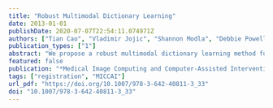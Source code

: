```yaml
---
title: "Robust Multimodal Dictionary Learning"
date: 2013-01-01
publishDate: 2020-07-07T22:54:11.074971Z
authors: ["Tian Cao", "Vladimir Jojic", "Shannon Modla", "Debbie Powell", "Kirk Czymmek", "Marc Niethammer"]
publication_types: ["1"]
abstract: "We propose a robust multimodal dictionary learning method for multimodal images. Joint dictionary learning for both modalities may be impaired by lack of correspondence between image modalities in training data, for example due to areas of low quality in one of the modalities. Dictionaries learned with such non-corresponding data will induce uncertainty about image representation. In this paper, we propose a probabilistic model that accounts for image areas that are poorly corresponding between the image modalities. We cast the problem of learning a dictionary in presence of problematic image patches as a likelihood maximization problem and solve it with a variant of the EM algorithm. Our algorithm iterates identification of poorly corresponding patches and refinements of the dictionary. We tested our method on synthetic and real data. We show improvements in image prediction quality and alignment accuracy when using the method for multimodal image registration."
featured: false
publication: "*Medical Image Computing and Computer-Assisted Intervention - MICCAI 2013 - 16th International Conference, Nagoya, Japan, September 22-26, 2013, Proceedings, Part I*"
tags: ["registration", "MICCAI"]
url_pdf: "https://doi.org/10.1007/978-3-642-40811-3_33"
doi: "10.1007/978-3-642-40811-3_33"
---
```



